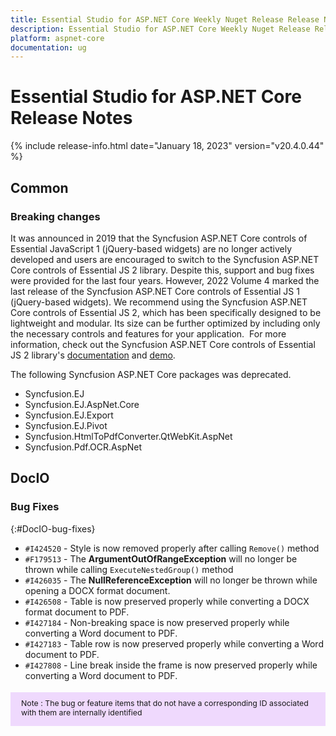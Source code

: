 ```yaml
---
title: Essential Studio for ASP.NET Core Weekly Nuget Release Release Notes  
description: Essential Studio for ASP.NET Core Weekly Nuget Release Release Notes  
platform: aspnet-core
documentation: ug
---
```


# Essential Studio for ASP.NET Core  Release Notes  

{% include release-info.html date="January 18, 2023"  version="v20.4.0.44" %} 

## Common

### Breaking changes

It was announced in 2019 that the Syncfusion ASP.NET Core controls of Essential JavaScript 1 (jQuery-based widgets) are no longer actively developed and users are encouraged to switch to the Syncfusion ASP.NET Core controls of Essential JS 2 library. Despite this, support and bug fixes were provided for the last four years. However, 2022 Volume 4 marked the last release of the Syncfusion ASP.NET Core controls of Essential JS 1 (jQuery-based widgets). We recommend using the Syncfusion ASP.NET Core controls of Essential JS 2, which has been specifically designed to be lightweight and modular. Its size can be further optimized by including only the necessary controls and features for your application. 
For more information, check out the Syncfusion ASP.NET Core controls of Essential JS 2 library's [documentation](https://ej2.syncfusion.com/aspnetcore/documentation/introduction) and [demo](https://ej2.syncfusion.com/aspnetcore/Grid/GridOverview).

The following Syncfusion ASP.NET Core packages was deprecated.
* Syncfusion.EJ
* Syncfusion.EJ.AspNet.Core
* Syncfusion.EJ.Export
* Syncfusion.EJ.Pivot
* Syncfusion.HtmlToPdfConverter.QtWebKit.AspNet
* Syncfusion.Pdf.OCR.AspNet

## DocIO

### Bug Fixes
{:#DocIO-bug-fixes}

- `#I424520` - Style is now removed properly after calling `Remove()` method
- `#F179513` - The **ArgumentOutOfRangeException** will no longer be thrown while calling `ExecuteNestedGroup()` method
- `#I426035` - The **NullReferenceException** will no longer be thrown while opening a DOCX format document.
- `#I426508` - Table is now preserved properly while converting a DOCX format document to PDF.
- `#I427184` - Non-breaking space is now preserved properly while converting a Word document to PDF.
- `#I427183` - Table row is now preserved properly while converting a Word document to PDF.
- `#I427808` - Line break inside the frame is now preserved properly while converting a Word document to PDF.

<style>
#note {
    font-size: .88em!important;
margin-top: 1.5em;     margin-bottom: 1.5em;
    background-color: #efd9fd;
    padding: 10px 17px 14px;
}
</style>
<div id="note">
Note : The bug or feature items that do not have a corresponding ID associated with them are internally identified
</div>